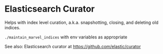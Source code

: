 # Elasticsearch Curator #
Helps with index level curation, a.k.a. snapshotting, closing, and deleting old indices.

`./maintain_marvel_indices` with env variables as appropriate

See also: Elasticsearch curator at https://github.com/elastic/curator
